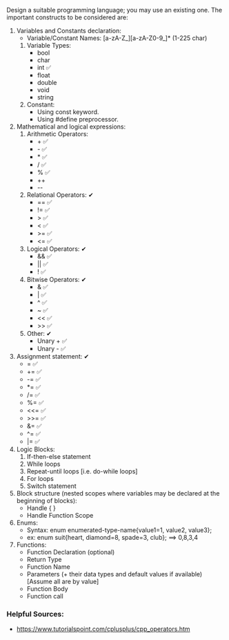 Design a suitable programming language; you may use an existing one. The important constructs to be considered are:
1. Variables and Constants declaration:
	* Variable/Constant Names: [a-zA-Z_][a-zA-Z0-9_]* (1-225 char)
    1. Variable Types:
		* bool
		* char
		* int ✅
		* float
		* double
		* void
		* string
	2. Constant:
		* Using const keyword.
		* Using #define preprocessor.
2. Mathematical and logical expressions:
    1. Arithmetic Operators:
		* \+ ✅
		* \- ✅
		* \* ✅
		* / ✅
		* % ✅
		* ++
		* --
    2. Relational Operators: ✔
		* == ✅
		* != ✅
		* \> ✅
		* < ✅
		* \>= ✅
		* <= ✅
    3. Logical Operators: ✔
		* && ✅
		* || ✅
		* ! ✅
    4. Bitwise Operators: ✔
		* & ✅
		* | ✅
		* ^ ✅
		* ~ ✅
		* << ✅
		* \>> ✅
	5. Other: ✔
		* Unary + ✅
		* Unary - ✅
3. Assignment statement: ✔
	* = ✅
	* += ✅
	* -= ✅
	* *= ✅
	* /= ✅
	* %= ✅
	* <<= ✅
	* \>>= ✅
	* &= ✅
	* ^= ✅
	* |= ✅
4. Logic Blocks:
	1. If-then-else statement
	2. While loops
	3. Repeat-until loops [i.e. do-while loops]
	4. For loops
	5. Switch statement
5. Block structure (nested scopes where variables may be
declared at the beginning of blocks):
	* Handle { }
	* Handle Function Scope
6. Enums:
	* Syntax: enum enumerated-type-name{value1=1, value2, value3};
	* ex: enum suit{heart, diamond=8, spade=3, club}; ==> 0,8,3,4
7. Functions:
	* Function Declaration (optional)
	* Return Type
	* Function Name
	* Parameters (+ their data types and default values if available) [Assume all are by value]
	* Function Body
	* Function call
### Helpful Sources:
* https://www.tutorialspoint.com/cplusplus/cpp_operators.htm